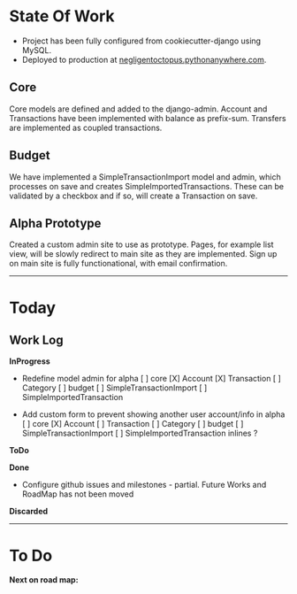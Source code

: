 # State Of Work

* Project has been fully configured from cookiecutter-django using MySQL.
* Deployed to production at [negligentoctopus.pythonanywhere.com](negligentoctopus.pythonanywhere.com).

## Core
Core models are defined and added to the django-admin.
Account and Transactions have been implemented with balance as prefix-sum.
Transfers are implemented as coupled transactions.

## Budget
We have implemented a SimpleTransactionImport model and admin, which processes on save and creates SimpleImportedTransactions. These can be validated by a checkbox and if so, will create a Transaction on save.

## Alpha Prototype
Created a custom admin site to use as prototype. Pages, for example list view, will be slowly redirect to main site as they are implemented.
Sign up on main site is fully functionational, with email confirmation.

---
# Today


## Work Log
__InProgress__
* Redefine model admin for alpha
    [ ] core
        [X] Account
        [X] Transaction
        [ ] Category
    [ ] budget
        [ ] SimpleTransactionImport
        [ ] SimpleImportedTransaction

* Add custom form to prevent showing another user account/info in alpha
    [ ] core
        [X] Account
        [ ] Transaction
        [ ] Category
    [ ] budget
        [ ] SimpleTransactionImport
        [ ] SimpleImportedTransaction
    inlines ?

__ToDo__

__Done__
* Configure github issues and milestones - partial. Future Works and RoadMap has not been moved

__Discarded__

---
# To Do

__Next on road map:__

